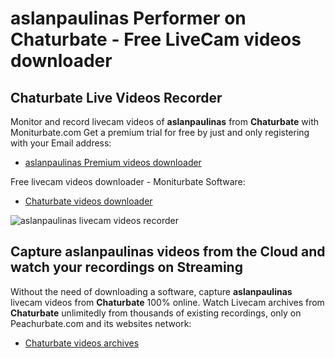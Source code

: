 # aslanpaulinas Performer on Chaturbate - Free LiveCam videos downloader

## Chaturbate Live Videos Recorder

Monitor and record livecam videos of **aslanpaulinas** from **Chaturbate** with Moniturbate.com
Get a premium trial for free by just and only registering with your Email address:
* [aslanpaulinas Premium videos downloader](https://moniturbate.com/request-demo-licence-key.html)

Free livecam videos downloader - Moniturbate Software:
* [Chaturbate videos downloader](https://moniturbate.com/moniturbate-download-software.html)

![aslanpaulinas livecam videos recorder](https://peachurnet.com/templates/moniturbate-software.png)


## Capture aslanpaulinas videos from the Cloud and watch your recordings on Streaming

Without the need of downloading a software, capture **aslanpaulinas** livecam videos from **Chaturbate** 100% online.
Watch Livecam archives from **Chaturbate** unlimitedly from thousands of existing recordings, only on Peachurbate.com and its websites network:
* [Chaturbate videos archives](https://peachurnet.com/)